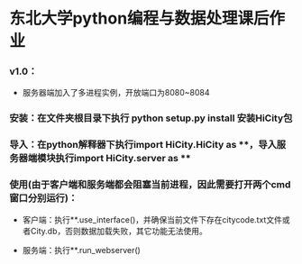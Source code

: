 # 东北大学python编程与数据处理课后作业

### v1.0：

* 服务器端加入了多进程实例，开放端口为8080~8084

### 安装：在文件夹根目录下执行 python setup.py install 安装HiCity包

###  导入：在python解释器下执行import HiCity.HiCity as **，导入服务器端模块执行import HiCity.server as **

###  使用(由于客户端和服务端都会阻塞当前进程，因此需要打开两个cmd窗口分别运行)：

* 客户端：执行**.use_interface()，并确保当前文件下存在citycode.txt文件或者City.db，否则数据加载失败，其它功能无法使用。
 
* 服务端：执行**.run_webserver()

